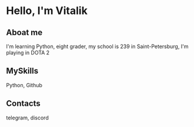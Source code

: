 # Hello, I'm Vitalik 
## Aboat me
I'm learning Python, eight grader, my school is 239 in Saint-Petersburg, I'm playing in DOTA 2
## MySkills
Python, Github

## Contacts

telegram, discord
